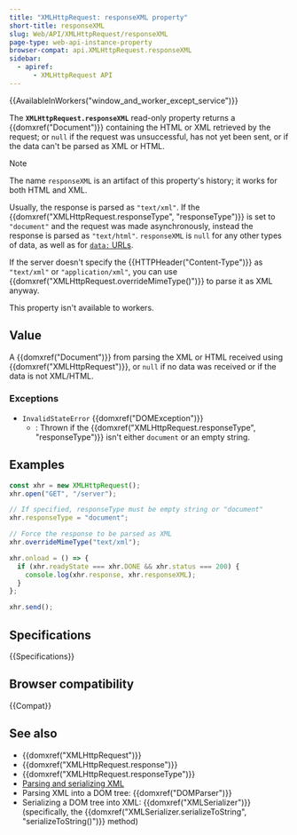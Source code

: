 ```yaml
---
title: "XMLHttpRequest: responseXML property"
short-title: responseXML
slug: Web/API/XMLHttpRequest/responseXML
page-type: web-api-instance-property
browser-compat: api.XMLHttpRequest.responseXML
sidebar:
  - apiref:
      - XMLHttpRequest API
---
```


{{AvailableInWorkers("window_and_worker_except_service")}}

The **`XMLHttpRequest.responseXML`** read-only property returns
a {{domxref("Document")}} containing the HTML or XML retrieved by the request; or
`null` if the request was unsuccessful, has not yet been sent, or if the data
can't be parsed as XML or HTML.

> [!NOTE]
> The name `responseXML` is an artifact of this
> property's history; it works for both HTML and XML.

Usually, the response is parsed as `"text/xml"`. If the
{{domxref("XMLHttpRequest.responseType", "responseType")}} is set to
`"document"` and the request was made asynchronously, instead the response is
parsed as `"text/html"`. `responseXML` is `null` for
any other types of data, as well as for [`data:` URLs](/en-US/docs/Web/URI/Reference/Schemes/data).

If the server doesn't specify the {{HTTPHeader("Content-Type")}} as
`"text/xml"` or `"application/xml"`, you can use
{{domxref("XMLHttpRequest.overrideMimeType()")}} to parse it as XML anyway.

This property isn't available to workers.

## Value

A {{domxref("Document")}} from parsing the XML or HTML received using
{{domxref("XMLHttpRequest")}}, or `null` if no data was received or if the
data is not XML/HTML.

### Exceptions

- `InvalidStateError` {{domxref("DOMException")}}
  - : Thrown if the {{domxref("XMLHttpRequest.responseType", "responseType")}} isn't either
    `document` or an empty string.

## Examples

```js
const xhr = new XMLHttpRequest();
xhr.open("GET", "/server");

// If specified, responseType must be empty string or "document"
xhr.responseType = "document";

// Force the response to be parsed as XML
xhr.overrideMimeType("text/xml");

xhr.onload = () => {
  if (xhr.readyState === xhr.DONE && xhr.status === 200) {
    console.log(xhr.response, xhr.responseXML);
  }
};

xhr.send();
```

## Specifications

{{Specifications}}

## Browser compatibility

{{Compat}}

## See also

- {{domxref("XMLHttpRequest")}}
- {{domxref("XMLHttpRequest.response")}}
- {{domxref("XMLHttpRequest.responseType")}}
- [Parsing and serializing XML](/en-US/docs/Web/XML/Guides/Parsing_and_serializing_XML)
- Parsing XML into a DOM tree: {{domxref("DOMParser")}}
- Serializing a DOM tree into XML: {{domxref("XMLSerializer")}} (specifically, the
  {{domxref("XMLSerializer.serializeToString", "serializeToString()")}} method)
